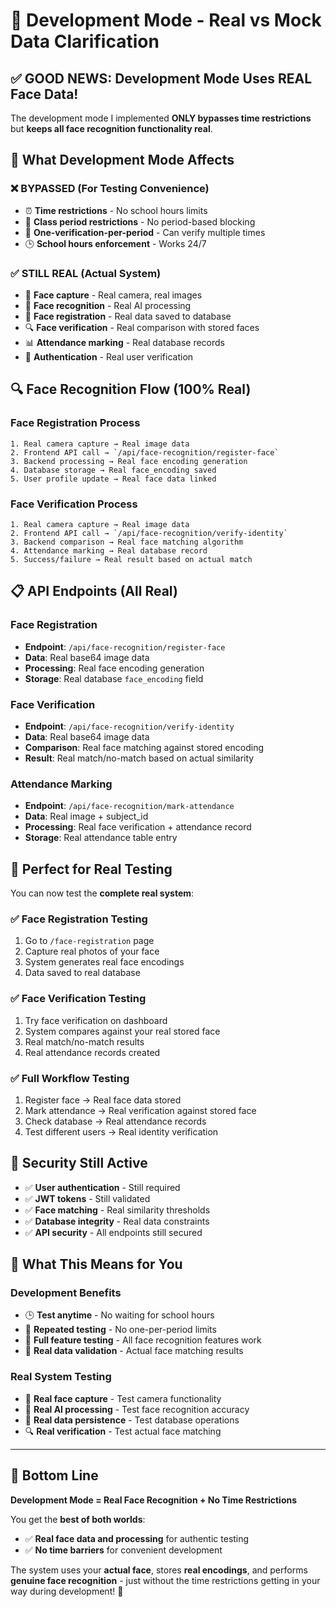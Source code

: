 # 🔧 Development Mode - Real vs Mock Data Clarification

## ✅ **GOOD NEWS: Development Mode Uses REAL Face Data!**

The development mode I implemented **ONLY bypasses time restrictions** but **keeps all face recognition functionality real**.

## 🎯 **What Development Mode Affects**

### ❌ **BYPASSED (For Testing Convenience)**
- ⏰ **Time restrictions** - No school hours limits
- 📅 **Class period restrictions** - No period-based blocking  
- 🔢 **One-verification-per-period** - Can verify multiple times
- 🕒 **School hours enforcement** - Works 24/7

### ✅ **STILL REAL (Actual System)**
- 📸 **Face capture** - Real camera, real images
- 🧠 **Face recognition** - Real AI processing
- 💾 **Face registration** - Real data saved to database
- 🔍 **Face verification** - Real comparison with stored faces
- 📊 **Attendance marking** - Real database records
- 🔐 **Authentication** - Real user verification

## 🔍 **Face Recognition Flow (100% Real)**

### Face Registration Process
```
1. Real camera capture → Real image data
2. Frontend API call → `/api/face-recognition/register-face`
3. Backend processing → Real face encoding generation
4. Database storage → Real face_encoding saved
5. User profile update → Real face data linked
```

### Face Verification Process  
```
1. Real camera capture → Real image data
2. Frontend API call → `/api/face-recognition/verify-identity`
3. Backend comparison → Real face matching algorithm
4. Attendance marking → Real database record
5. Success/failure → Real result based on actual match
```

## 📋 **API Endpoints (All Real)**

### Face Registration
- **Endpoint**: `/api/face-recognition/register-face`
- **Data**: Real base64 image data
- **Processing**: Real face encoding generation
- **Storage**: Real database `face_encoding` field

### Face Verification
- **Endpoint**: `/api/face-recognition/verify-identity` 
- **Data**: Real base64 image data
- **Comparison**: Real face matching against stored encoding
- **Result**: Real match/no-match based on actual similarity

### Attendance Marking
- **Endpoint**: `/api/face-recognition/mark-attendance`
- **Data**: Real image + subject_id
- **Processing**: Real face verification + attendance record
- **Storage**: Real attendance table entry

## 🧪 **Perfect for Real Testing**

You can now test the **complete real system**:

### ✅ **Face Registration Testing**
1. Go to `/face-registration` page
2. Capture real photos of your face
3. System generates real face encodings
4. Data saved to real database

### ✅ **Face Verification Testing**  
1. Try face verification on dashboard
2. System compares against your real stored face
3. Real match/no-match results
4. Real attendance records created

### ✅ **Full Workflow Testing**
1. Register face → Real face data stored
2. Mark attendance → Real verification against stored face
3. Check database → Real attendance records
4. Test different users → Real identity verification

## 🔐 **Security Still Active**

- ✅ **User authentication** - Still required
- ✅ **JWT tokens** - Still validated  
- ✅ **Face matching** - Real similarity thresholds
- ✅ **Database integrity** - Real data constraints
- ✅ **API security** - All endpoints still secured

## 🚀 **What This Means for You**

### **Development Benefits**
- 🕒 **Test anytime** - No waiting for school hours
- 🔄 **Repeated testing** - No one-per-period limits
- 📱 **Full feature testing** - All face recognition features work
- 🧪 **Real data validation** - Actual face matching results

### **Real System Testing**
- 📸 **Real face capture** - Test camera functionality
- 🤖 **Real AI processing** - Test face recognition accuracy
- 💾 **Real data persistence** - Test database operations
- 🔍 **Real verification** - Test actual face matching

---

## 🎯 **Bottom Line**

**Development Mode = Real Face Recognition + No Time Restrictions**

You get the **best of both worlds**:
- ✅ **Real face data and processing** for authentic testing
- ✅ **No time barriers** for convenient development

The system uses your **actual face**, stores **real encodings**, and performs **genuine face recognition** - just without the time restrictions getting in your way during development! 🚀
